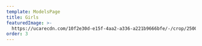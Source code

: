 ```yaml
---
template: ModelsPage
title: Girls
featuredImage: >-
  https://ucarecdn.com/10f2e30d-e15f-4aa2-a336-a221b9666bfe/-/crop/2500x1009/0,0/-/preview/
order: 3
---
```


